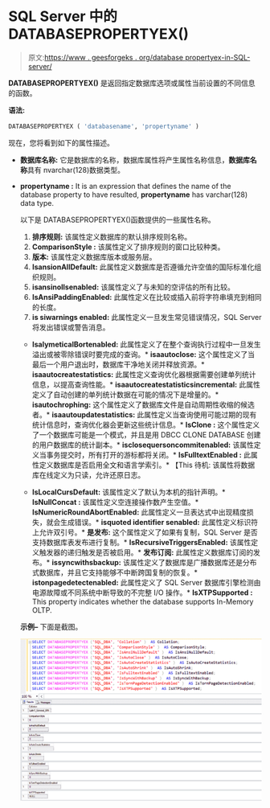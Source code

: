 # SQL Server 中的 DATABASEPROPERTYEX()

> 原文:[https://www . geesforgeks . org/database propertyex-in-SQL-server/](https://www.geeksforgeeks.org/databasepropertyex-in-sql-server/)

**DATABASEPROPERTYEX()**
是返回指定数据库选项或属性当前设置的不同信息的函数。

**语法:**

```sql
DATABASEPROPERTYEX ( 'databasename', 'propertyname' )  

```

现在，您将看到如下的属性描述。

*   **数据库名称:**
    它是数据库的名称，数据库属性将产生属性名称信息，**数据库名称**具有 nvarchar(128)数据类型。

*   **propertyname :**
    It is an expression that defines the name of the database property to have resulted, **propertyname** has varchar(128) data type.

    以下是 DATABASEPROPERTYEX()函数提供的一些属性名称。

    1.  **排序规则:**
        该属性定义数据库的默认排序规则名称。
    2.  **ComparisonStyle :**
        该属性定义了排序规则的窗口比较种类。
    3.  **版本:**
        该属性定义数据库版本或服务层。
    4.  **IsansionAllDefault:**
        此属性定义数据库是否遵循允许空值的国际标准化组织规则。
    5.  **isansinollsenabled:**
        该属性定义了与未知的空评估的所有比较。
    6.  **IsAnsiPaddingEnabled:**
        此属性定义在比较或插入前将字符串填充到相同的长度。
    7.  **is siwarnings enabled:**
        此属性定义一旦发生常见错误情况，SQL Server 将发出错误或警告消息。

    *   **IsalymeticalBortenabled:**
    此属性定义了在整个查询执行过程中一旦发生溢出或被零除错误时要完成的查询。*   **isaautoclose:**
    这个属性定义了当最后一个用户退出时，数据库干净地关闭并释放资源。*   **isaautocreatestatistics:**
    此属性定义查询优化器根据需要创建单列统计信息，以提高查询性能。*   **isaautocreatestatisticsincremental:**
    此属性定义了自动创建的单列统计数据在可能的情况下是增量的。*   **isautochrophing:**
    这个属性定义了数据库文件是自动周期性收缩的候选者。*   **isaautoupdatestatistics:**
    此属性定义当查询使用可能过期的现有统计信息时，查询优化器会更新这些统计信息。*   **IsClone :**
    这个属性定义了一个数据库可能是一个模式，并且是用 DBCC CLONE DATABASE 创建的用户数据库的统计副本。*   **isclosequersoncommitenabled:**
    该属性定义当事务提交时，所有打开的游标都将关闭。*   **IsFulltextEnabled :**
    此属性定义数据库是否启用全文和语言学索引。*   【This 待机:
    该属性将数据库在线定义为只读，允许还原日志。

    *   **IsLocalCursDefault:**
    该属性定义了默认为本机的指针声明。*   **IsNullConcat :**
    该属性定义空连接操作数产生空值。*   **IsNumericRoundAbortEnabled:**
    此属性定义一旦表达式中出现精度损失，就会生成错误。*   **isquoted identifier senabled:**
    此属性定义标识符上允许双引号。*   **是发布:**
    这个属性定义了如果有复制，SQL Server 是否支持数据库表发布进行复制。*   **IsRecursiveTriggersEnabled:**
    该属性定义触发器的递归触发是否被启用。*   **发布订阅:**
    此属性定义数据库订阅的发布。*   **issyncwithsbackup:**
    该属性定义了数据库是广播数据库还是分布式数据库，并且它支持能够不中断跨国复制的恢复。*   **istonpagedetectenabled:**
    此属性定义了 SQL Server 数据库引擎检测由电源故障或不同系统中断导致的不完整 I/O 操作。*   **IsXTPSupported :**
    This property indicates whether the database supports In-Memory OLTP.

    **示例–**
    下面是截图。

    ![](img/40555545ef8dbff1223e0077e1cc1bef.png)